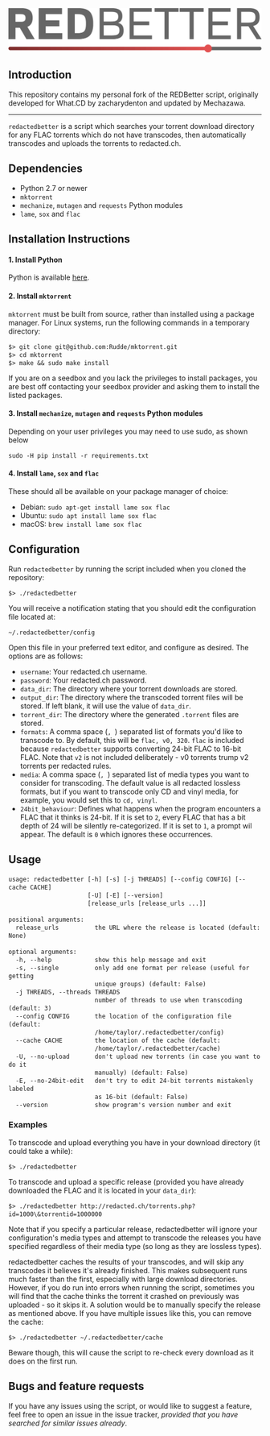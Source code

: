 ![REDBetter Logo](logo.jpg)

## Introduction

This repository contains my personal fork of the REDBetter script, originally developed for What.CD by zacharydenton and updated by Mechazawa.

---
`redactedbetter` is a script which searches your torrent download directory for any FLAC torrents which do not have transcodes, then automatically transcodes and uploads the torrents to redacted.ch.

## Dependencies

* Python 2.7 or newer
* `mktorrent`
* `mechanize`, `mutagen` and `requests` Python modules
* `lame`, `sox` and `flac`


## Installation Instructions

#### 1. Install Python

Python is available [here](https://www.python.org/downloads/).


#### 2. Install `mktorrent`

`mktorrent` must be built from source, rather than installed using a package manager. For Linux systems, run the following commands in a temporary directory:

~~~~
$> git clone git@github.com:Rudde/mktorrent.git
$> cd mktorrent
$> make && sudo make install
~~~~

If you are on a seedbox and you lack the privileges to install packages, you are best off contacting your seedbox provider and asking them to install the listed packages.

#### 3. Install `mechanize`, `mutagen` and `requests` Python modules

Depending on your user privileges you may need to use sudo, as shown below

~~~~
sudo -H pip install -r requirements.txt
~~~~


#### 4. Install `lame`, `sox` and `flac`

These should all be available on your package manager of choice:
  * Debian: `sudo apt-get install lame sox flac`
  * Ubuntu: `sudo apt install lame sox flac`
  * macOS: `brew install lame sox flac`



## Configuration
Run `redactedbetter` by running the script included when you cloned the repository:

    $> ./redactedbetter

You will receive a notification stating that you should edit the configuration file located at:

    ~/.redactedbetter/config

Open this file in your preferred text editor, and configure as desired. The options are as follows:
* `username`: Your redacted.ch username.
* `password`: Your redacted.ch password.
* `data_dir`: The directory where your torrent downloads are stored.
* `output_dir`: The directory where the transcoded torrent files will be stored. If left blank, it will use the value of `data_dir`.
* `torrent_dir`: The directory where the generated `.torrent` files are stored.
* `formats`: A comma space (`, `) separated list of formats you'd like to transcode to. By default, this will be `flac, v0, 320`. `flac` is included because `redactedbetter` supports converting 24-bit FLAC to 16-bit FLAC. Note that `v2` is not included deliberately - v0 torrents trump v2 torrents per redacted rules.
* `media`: A comma space (`, `) separated list of media types you want to consider for transcoding. The default value is all redacted lossless formats, but if you want to transcode only CD and vinyl media, for example, you would set this to `cd, vinyl`.
* `24bit_behaviour`: Defines what happens when the program encounters a FLAC that it thinks is 24-bit. If it is set to `2`, every FLAC that has a bit depth of 24 will be silently re-categorized. If it is set to `1`, a prompt wil appear. The default is `0` which ignores these occurrences.

## Usage
~~~~
usage: redactedbetter [-h] [-s] [-j THREADS] [--config CONFIG] [--cache CACHE]
                      [-U] [-E] [--version]
                      [release_urls [release_urls ...]]

positional arguments:
  release_urls          the URL where the release is located (default: None)

optional arguments:
  -h, --help            show this help message and exit
  -s, --single          only add one format per release (useful for getting
                        unique groups) (default: False)
  -j THREADS, --threads THREADS
                        number of threads to use when transcoding (default: 3)
  --config CONFIG       the location of the configuration file (default:
                        /home/taylor/.redactedbetter/config)
  --cache CACHE         the location of the cache (default:
                        /home/taylor/.redactedbetter/cache)
  -U, --no-upload       don't upload new torrents (in case you want to do it
                        manually) (default: False)
  -E, --no-24bit-edit   don't try to edit 24-bit torrents mistakenly labeled
                        as 16-bit (default: False)
  --version             show program's version number and exit
~~~~

### Examples

To transcode and upload everything you have in your download directory (it could take a while):

    $> ./redactedbetter

To transcode and upload a specific release (provided you have already downloaded the FLAC and it is located in your `data_dir`):

    $> ./redactedbetter http://redacted.ch/torrents.php?id=1000\&torrentid=1000000

Note that if you specify a particular release, redactedbetter will ignore your configuration's media types and attempt to transcode the releases you have specified regardless of their media type (so long as they are lossless types).

redactedbetter caches the results of your transcodes, and will skip any transcodes it believes it's already finished. This makes subsequent runs much faster than the first, especially with large download directories. However, if you do run into errors when running the script, sometimes you will find that the cache thinks the torrent it crashed on previously was uploaded - so it skips it. A solution would be to manually specify the release as mentioned above. If you have multiple issues like this, you can remove the cache:

    $> ./redactedbetter ~/.redactedbetter/cache

Beware though, this will cause the script to re-check every download as it does on the first run.

## Bugs and feature requests

If you have any issues using the script, or would like to suggest a feature, feel free to open an issue in the issue tracker, *provided that you have searched for similar issues already*.
